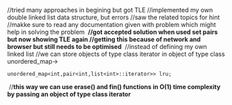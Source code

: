 //tried many approaches in begining but got TLE
//implemented my own double linked list data structure, but errors
//saw the related topics for hint
​
//makke sure to read any documentation given with problem which might help in solving the problem
​
**//got accepted solution when used set pairs but now showing TLE again
//getting this because of network and browser but still needs to be optimised**
​
//instead of defining my own linked list
//we can store objects of type class iterator in object of type class unordered_map->
```
unordered_map<int,pair<int,list<int>::iterator>> lru;
```
​
//**this way we can use erase() and fin() functions in O(1) time complexity
by passing an object of type class iterator**
​